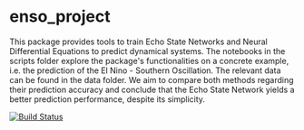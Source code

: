 # enso_project

This package provides tools to train Echo State Networks and Neural Differential Equations to predict dynamical systems. The notebooks in the scripts folder explore the package's functionalities on a concrete example, i.e. the prediction of the El Nino - Southern Oscillation. The relevant data can be found in the data folder. We aim to compare both methods regarding their prediction accuracy and conclude that the Echo State Network yields a better prediction performance, despite its simplicity.

[![Build Status](https://github.com/lisab00/enso_project.jl/actions/workflows/CI.yml/badge.svg?branch=main)](https://github.com/lisab00/enso_project.jl/actions/workflows/CI.yml?query=branch%3Amain)
